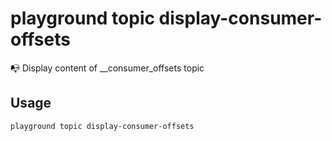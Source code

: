 # playground topic display-consumer-offsets

📭 Display content of __consumer_offsets topic

## Usage

```bash
playground topic display-consumer-offsets
```


